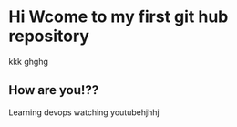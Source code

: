 # Hi Wcome to my first git hub repository
kkk
ghghg
 ## How are you!??
 Learning devops
watching youtubehjhhj




